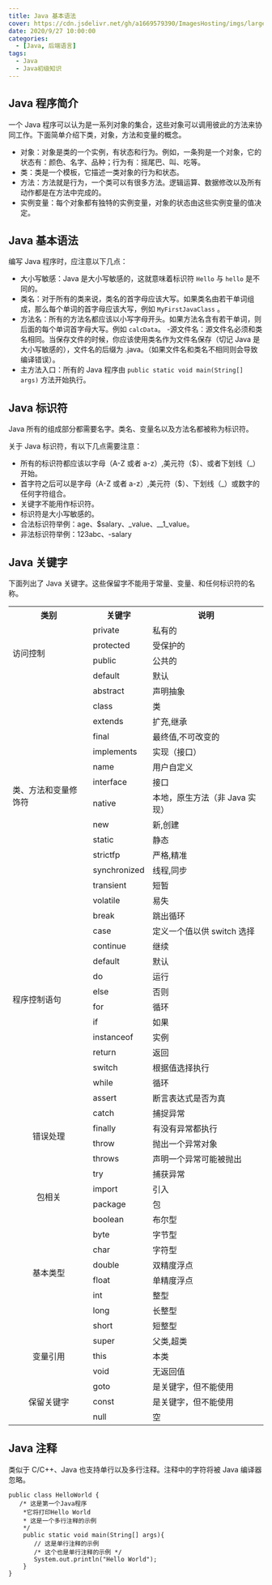 ```yaml
---
title: Java 基本语法
cover: https://cdn.jsdelivr.net/gh/a1669579390/ImagesHosting/imgs/large/20200922152716.jpg
date: 2020/9/27 10:00:00
categories:
  - [Java, 后端语言]
tags:
  - Java
  - Java初级知识
---
```


## Java 程序简介

一个 Java 程序可以认为是一系列对象的集合，这些对象可以调用彼此的方法来协同工作。下面简单介绍下类，对象，方法和变量的概念。

- 对象：对象是类的一个实例，有状态和行为。例如，一条狗是一个对象，它的状态有：颜色、名字、品种；行为有：摇尾巴、叫、吃等。
- 类：类是一个模板，它描述一类对象的行为和状态。
- 方法：方法就是行为，一个类可以有很多方法。逻辑运算、数据修改以及所有动作都是在方法中完成的。
- 实例变量：每个对象都有独特的实例变量，对象的状态由这些实例变量的值决定。

## Java 基本语法

编写 Java 程序时，应注意以下几点：

- 大小写敏感：Java 是大小写敏感的，这就意味着标识符 `Hello` 与 `hello` 是不同的。
- 类名：对于所有的类来说，类名的首字母应该大写。如果类名由若干单词组成，那么每个单词的首字母应该大写，例如 `MyFirstJavaClass` 。
- 方法名：所有的方法名都应该以小写字母开头。如果方法名含有若干单词，则后面的每个单词首字母大写。例如 `calcData`。 -源文件名：源文件名必须和类名相同。当保存文件的时候，你应该使用类名作为文件名保存（切记 Java 是大小写敏感的），文件名的后缀为 .java。（如果文件名和类名不相同则会导致编译错误）。
- 主方法入口：所有的 Java 程序由 `public static void main(String[] args)` 方法开始执行。

## Java 标识符

Java 所有的组成部分都需要名字。类名、变量名以及方法名都被称为标识符。

关于 Java 标识符，有以下几点需要注意：

- 所有的标识符都应该以字母（A-Z 或者 a-z）,美元符（\$）、或者下划线（\_）开始。
- 首字符之后可以是字母（A-Z 或者 a-z）,美元符（\$）、下划线（\_）或数字的任何字符组合。
- 关键字不能用作标识符。
- 标识符是大小写敏感的。
- 合法标识符举例：age、\$salary、\_value、\_\_1_value。
- 非法标识符举例：123abc、-salary

## Java 关键字

下面列出了 Java 关键字。这些保留字不能用于常量、变量、和任何标识符的名称。

<table >
  <tr >
	  <th>类别</th>
	  <th>关键字</th>
	  <th>说明</th>  
	</tr>
	<tr>
	    <td rowspan="4">访问控制</td>
	    <td>private</td>
	    <td>私有的</td>
	</tr>
	<tr>
	    <td>protected</td>
	    <td>受保护的</td>
	</tr>
	<tr>
	    <td>public</td>
	    <td>公共的</td>
	</tr>
	<tr>
	    <td>default</td>
	    <td>默认</td>
	</tr>
	<tr>
  <td rowspan="14">类、方法和变量修饰符</td>
	    <td>abstract</td>
	    <td>声明抽象</td>
	</tr>
	<tr>
	    <td>class</td>
	    <td>类</td>
	</tr>
	<tr>
	    <td>extends</td>
	    <td>扩充,继承</td>
	</tr>
	<tr>
	    <td>final</td>
	    <td>最终值,不可改变的</td>
	</tr>
	<tr>
	    <td >implements</td>
	    <td>实现（接口）</td>
	</tr>
	<tr>
	    <td >name</td>
	    <td>用户自定义</td>
	</tr>
	<tr>
	    <td >interface</td>
	    <td >接口</td>
	</tr>
	<tr>
	    <td >native</td>
	    <td >本地，原生方法（非 Java 实现）</td>
	</tr>
	<tr>
	    <td >new</td>
	    <td >	新,创建</td>
	</tr>
	<tr>
	    <td >static</td>
	    <td >静态</td>
	</tr>
  	<tr>
	    <td >strictfp</td>
	    <td >严格,精准</td>
	</tr>
    <tr>
	    <td >synchronized</td>
	    <td >线程,同步</td>
	</tr>
  	<tr>
	    <td >transient</td>
	    <td >短暂</td>
	</tr>
    <tr>
	    <td >volatile</td>
	    <td >易失</td>
	</tr>
      <tr>
	    <td rowspan="12">程序控制语句</td>
	    <td >break</td>
	    <td >跳出循环</td>
	</tr>
      <tr>
	    <td >case</td>
	    <td >定义一个值以供 switch 选择</td>
	</tr>
    <tr>
	    <td >continue</td>
	    <td >继续</td>
	</tr>
    <tr>
	    <td >default</td>
	    <td >默认</td>
	</tr>
    <tr>
	    <td >do</td>
	    <td >运行</td>
	</tr>
    <tr>
	    <td >else</td>
	    <td >否则</td>
	</tr>
    <tr>
	    <td >for</td>
	    <td >循环</td>
	</tr>
    <tr>
	    <td >if</td>
	    <td >如果</td>
	</tr>
    <tr>
	    <td >instanceof</td>
	    <td >实例</td>
	</tr>
      <tr>
	    <td >return</td>
	    <td >返回</td>
	</tr>
  <tr>
  <td>switch</td>
<td>根据值选择执行</td>
</tr>
<tr>
<td>while</td>
<td>循环</td>
</tr>
<tr>
<td rowspan="6" align="center">错误处理</td>
<td>assert</td>
<td>断言表达式是否为真</td>
</tr>
<tr>
<td>catch</td>
<td>捕捉异常</td>
</tr>
<tr>
<td>finally</td>
<td>有没有异常都执行</td>
</tr>
<tr>
<td>throw</td>
<td>抛出一个异常对象</td>
</tr>
<tr>
<td>throws</td>
<td>声明一个异常可能被抛出</td>
</tr>
<tr>
<td>try</td>
<td>捕获异常</td>
</tr>
<tr>
<td rowspan="2" align="center">包相关</td>
<td>import</td>
<td>引入</td>
</tr>
<tr>
<td>package</td>
<td>包</td>
</tr>
<tr>
<td rowspan="8" align="center">基本类型</td>
<td>boolean</td>
<td>布尔型</td>
</tr>
<tr>
<td>byte</td>
<td>字节型</td>
</tr>
<tr>
<td>char</td>
<td>字符型</td>
</tr>
<tr>
<td>double</td>
<td>双精度浮点</td>
</tr>
<tr>
<td>float</td>
<td>单精度浮点</td>
</tr>
<tr>
<td>int</td>
<td>整型</td>
</tr>
<tr>
<td>long</td>
<td>长整型</td>
</tr>
<tr>
<td>short</td>
<td>短整型</td>
</tr>

<tr>
<td rowspan="3" align="center">变量引用</td>
<td>super</td>
<td>父类,超类</td>
</tr>
<tr>
<td>this</td>
<td>本类</td>
</tr>
<tr>
<td>void</td>
<td>无返回值</td>
</tr>
<tr>
<td rowspan="3" align="center">保留关键字</td>
<td>goto</td>
<td>是关键字，但不能使用</td>
</tr>
<tr>
<td>const</td>
<td>是关键字，但不能使用</td>
</tr>
<tr>
<td>null</td>
<td>空</td>
</tr>
</table>

## Java 注释

类似于 C/C++、Java 也支持单行以及多行注释。注释中的字符将被 Java 编译器忽略。

```raw
public class HelloWorld {
   /* 这是第一个Java程序
    *它将打印Hello World
    * 这是一个多行注释的示例
    */
    public static void main(String[] args){
       // 这是单行注释的示例
       /* 这个也是单行注释的示例 */
       System.out.println("Hello World");
    }
}
```
